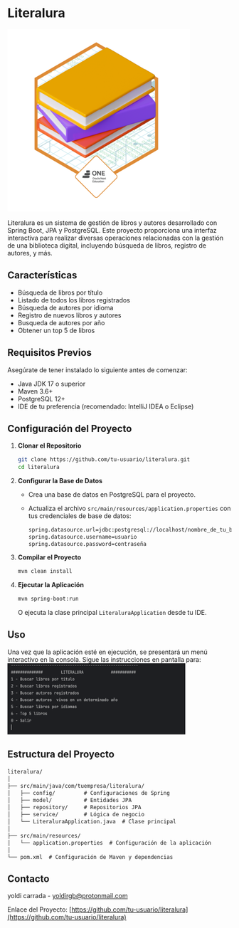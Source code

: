 
# Literalura

<img src= "badge literalura.png" alt="badge">

Literalura es un sistema de gestión de libros y autores desarrollado con Spring Boot, JPA y PostgreSQL. Este proyecto proporciona una interfaz interactiva para realizar diversas operaciones relacionadas con la gestión de una biblioteca digital, incluyendo búsqueda de libros, registro de autores, y más.

## Características

- Búsqueda de libros por título
- Listado de todos los libros registrados
- Búsqueda de autores por idioma
- Registro de nuevos libros y autores
- Busqueda de autores por año
- Obtener un top 5 de libros 

## Requisitos Previos

Asegúrate de tener instalado lo siguiente antes de comenzar:

- Java JDK 17 o superior
- Maven 3.6+
- PostgreSQL 12+
- IDE de tu preferencia (recomendado: IntelliJ IDEA o Eclipse)

## Configuración del Proyecto

1. **Clonar el Repositorio**

   ```sh
   git clone https://github.com/tu-usuario/literalura.git
   cd literalura
   ```

2. **Configurar la Base de Datos**

   - Crea una base de datos en PostgreSQL para el proyecto.
   - Actualiza el archivo `src/main/resources/application.properties` con tus credenciales de base de datos:

     ```properties
     spring.datasource.url=jdbc:postgresql://localhost/nombre_de_tu_bd
     spring.datasource.username=usuario
     spring.datasource.password=contraseña
     ```

3. **Compilar el Proyecto**

   ```sh
   mvn clean install
   ```

4. **Ejecutar la Aplicación**

   ```sh
   mvn spring-boot:run
   ```

   O ejecuta la clase principal `LiteraluraApplication` desde tu IDE.

## Uso

Una vez que la aplicación esté en ejecución, se presentará un menú interactivo en la consola. Sigue las instrucciones en pantalla para:
<img src="menu.png" alt="menu interactivo" width="400" height="160">


## Estructura del Proyecto

```
literalura/
│
├── src/main/java/com/tuempresa/literalura/
│   ├── config/         # Configuraciones de Spring
│   ├── model/          # Entidades JPA
│   ├── repository/     # Repositorios JPA
│   ├── service/        # Lógica de negocio
│   └── LiteraluraApplication.java  # Clase principal
│
├── src/main/resources/
│   └── application.properties  # Configuración de la aplicación
│
└── pom.xml  # Configuración de Maven y dependencias
```



## Contacto

yoldi carrada - yoldirgb@protonmail.com

Enlace del Proyecto: [https://github.com/tu-usuario/literalura](https://github.com/tu-usuario/literalura)

